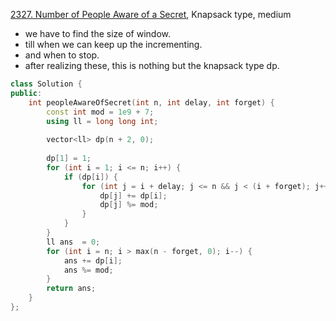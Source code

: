 [2327. Number of People Aware of a Secret](https://leetcode.com/problems/number-of-people-aware-of-a-secret/), Knapsack
type, medium

- we have to find the size of window.
- till when we can keep up the incrementing.
- and when to stop.
- after realizing these, this is nothing but the knapsack type dp.

```cpp
class Solution {
public:
    int peopleAwareOfSecret(int n, int delay, int forget) {
        const int mod = 1e9 + 7;
        using ll = long long int;
        
        vector<ll> dp(n + 2, 0);
        
        dp[1] = 1;
        for (int i = 1; i <= n; i++) {
            if (dp[i]) {
                for (int j = i + delay; j <= n && j < (i + forget); j++) {
                    dp[j] += dp[i];
                    dp[j] %= mod;
                }
            }
        }
        ll ans  = 0;
        for (int i = n; i > max(n - forget, 0); i--) {
            ans += dp[i]; 
            ans %= mod;
        }
        return ans;
    }
};
```